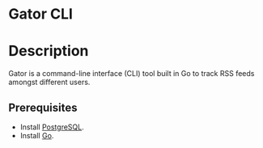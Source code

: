 # Gator CLI

# Description 
Gator is a command-line interface (CLI) tool built in Go to track RSS feeds amongst different users.

## Prerequisites
- Install [PostgreSQL](https://www.postgresql.org/).
- Install [Go](https://go.dev/).

## 